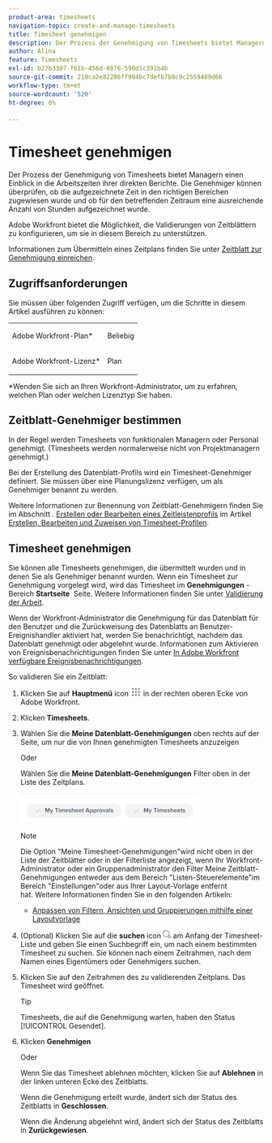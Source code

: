 ```yaml
---
product-area: timesheets
navigation-topic: create-and-manage-timesheets
title: Timesheet genehmigen
description: Der Prozess der Genehmigung von Timesheets bietet Managern einen Einblick in die Arbeitszeiten ihrer direkten Berichte. Die Genehmiger können überprüfen, ob die aufgezeichnete Zeit in den richtigen Bereichen zugewiesen wurde und ob für den betreffenden Zeitraum eine ausreichende Anzahl von Stunden aufgezeichnet wurde.
author: Alina
feature: Timesheets
exl-id: b27b3307-f61b-456d-8076-590d1c391b4b
source-git-commit: 210ca2e82286ff904bc7defb7b8c9c2559489d66
workflow-type: tm+mt
source-wordcount: '520'
ht-degree: 0%

---
```


# Timesheet genehmigen

Der Prozess der Genehmigung von Timesheets bietet Managern einen Einblick in die Arbeitszeiten ihrer direkten Berichte. Die Genehmiger können überprüfen, ob die aufgezeichnete Zeit in den richtigen Bereichen zugewiesen wurde und ob für den betreffenden Zeitraum eine ausreichende Anzahl von Stunden aufgezeichnet wurde.

Adobe Workfront bietet die Möglichkeit, die Validierungen von Zeitblättern zu konfigurieren, um sie in diesem Bereich zu unterstützen.

Informationen zum Übermitteln eines Zeitplans finden Sie unter [Zeitblatt zur Genehmigung einreichen](../../timesheets/create-and-manage-timesheets/submit-timesheet-for-approval.md).

## Zugriffsanforderungen

Sie müssen über folgenden Zugriff verfügen, um die Schritte in diesem Artikel ausführen zu können:

<table style="table-layout:auto"> 
 <col> 
 </col> 
 <col> 
 </col> 
 <tbody> 
  <tr> 
   <td role="rowheader">Adobe Workfront-Plan*</td> 
   <td> <p>Beliebig</p> </td> 
  </tr> 
  <tr> 
   <td role="rowheader">Adobe Workfront-Lizenz*</td> 
   <td> <p>Plan </p> </td> 
  </tr> 
 </tbody> 
</table>

*Wenden Sie sich an Ihren Workfront-Administrator, um zu erfahren, welchen Plan oder welchen Lizenztyp Sie haben.

## Zeitblatt-Genehmiger bestimmen

In der Regel werden Timesheets von funktionalen Managern oder Personal genehmigt. (Timesheets werden normalerweise nicht von Projektmanagern genehmigt.)

Bei der Erstellung des Datenblatt-Profils wird ein Timesheet-Genehmiger definiert. Sie müssen über eine Planungslizenz verfügen, um als Genehmiger benannt zu werden.

Weitere Informationen zur Benennung von Zeitblatt-Genehmigern finden Sie im Abschnitt . [Erstellen oder Bearbeiten eines Zeitleistenprofils](../../timesheets/create-and-manage-timesheets/create-timesheet-profiles.md#create) im Artikel [Erstellen, Bearbeiten und Zuweisen von Timesheet-Profilen](../../timesheets/create-and-manage-timesheets/create-timesheet-profiles.md).

## Timesheet genehmigen

Sie können alle Timesheets genehmigen, die übermittelt wurden und in denen Sie als Genehmiger benannt wurden. Wenn ein Timesheet zur Genehmigung vorgelegt wird, wird das Timesheet im **Genehmigungen** -Bereich **Startseite**  Seite. Weitere Informationen finden Sie unter [Validierung der Arbeit](../../review-and-approve-work/manage-approvals/approving-work.md).

Wenn der Workfront-Administrator die Genehmigung für das Datenblatt für den Benutzer und die Zurückweisung des Datenblatts an Benutzer-Ereignishandler aktiviert hat, werden Sie benachrichtigt, nachdem das Datenblatt genehmigt oder abgelehnt wurde. Informationen zum Aktivieren von Ereignisbenachrichtigungen finden Sie unter [In Adobe Workfront verfügbare Ereignisbenachrichtigungen](../../administration-and-setup/manage-workfront/emails/event-notifications-available-in-wf.md).

So validieren Sie ein Zeitblatt:

1. Klicken Sie auf **Hauptmenü** icon ![](assets/main-menu-icon.png) in der rechten oberen Ecke von Adobe Workfront.
1. Klicken **Timesheets**.
1. Wählen Sie die **Meine Datenblatt-Genehmigungen** oben rechts auf der Seite, um nur die von Ihnen genehmigten Timesheets anzuzeigen

   Oder

   Wählen Sie die **Meine Datenblatt-Genehmigungen** Filter oben in der Liste des Zeitplans.

   ![](assets/my-timesheet-approvals-my-timesheets-pills-on-timesheets-list-nwe-350x58.png)

   >[!NOTE]
   >
   >Die Option &quot;Meine Timesheet-Genehmigungen&quot;wird nicht oben in der Liste der Zeitblätter oder in der Filterliste angezeigt, wenn Ihr Workfront-Administrator oder ein Gruppenadministrator den Filter Meine Zeitblatt-Genehmigungen entweder aus dem Bereich &quot;Listen-Steuerelemente&quot;im Bereich &quot;Einstellungen&quot;oder aus Ihrer Layout-Vorlage entfernt hat. Weitere Informationen finden Sie in den folgenden Artikeln:
   * [Anpassen von Filtern, Ansichten und Gruppierungen mithilfe einer Layoutvorlage](../../administration-and-setup/customize-workfront/use-layout-templates/customize-fvg-list-controls-layout-template.md)


1. (Optional) Klicken Sie auf die **suchen** icon ![](assets/search-icon.png) am Anfang der Timesheet-Liste und geben Sie einen Suchbegriff ein, um nach einem bestimmten Timesheet zu suchen. Sie können nach einem Zeitrahmen, nach dem Namen eines Eigentümers oder Genehmigers suchen.
1. Klicken Sie auf den Zeitrahmen des zu validierenden Zeitplans. Das Timesheet wird geöffnet.

   >[!TIP]
   Timesheets, die auf die Genehmigung warten, haben den Status [!UICONTROL Gesendet].


1. Klicken **Genehmigen**

   Oder

   Wenn Sie das Timesheet ablehnen möchten, klicken Sie auf **Ablehnen** in der linken unteren Ecke des Zeitblatts.

   Wenn die Genehmigung erteilt wurde, ändert sich der Status des Zeitblatts in **Geschlossen**.

   Wenn die Änderung abgelehnt wird, ändert sich der Status des Zeitblatts in **Zurückgewiesen**.

